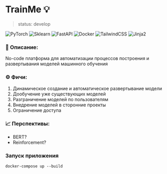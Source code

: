 # TrainMe 💡
> status: develop

![PyTorch](https://img.shields.io/badge/PyTorch-%2307405e.svg?style=for-the-badge&logo=PyTorch&logoColor=E6882EE)
![Sklearn](https://img.shields.io/badge/sklearn-%2307405e.svg?style=for-the-badge&logo=scikit-learn&logoColor=E6882EE)
![FastAPI](https://img.shields.io/badge/fastapi-%2307405e.svg?style=for-the-badge&logo=fastapi&logoColor=E6882EE)
![Docker](https://img.shields.io/badge/docker-%2307405e.svg?style=for-the-badge&logo=docker&logoColor=E6882EE)
![TailwindCSS](https://img.shields.io/badge/tailwind-%2307405e.svg?style=for-the-badge&logo=tailwindcss&logoColor=E6882EE)
![Jinja2](https://img.shields.io/badge/Jinja2-%2307405e.svg?style=for-the-badge&logo=Jinja&logoColor=E6882EE)
 
### 📝 Описание: 
No-code платформа для автоматизации процессов построения и развертывания моделей машинного обучения

### ⚙️ Фичи:
1. Динамическое создание и автоматическое развертывание модели
2. Дообучение уже существующих моделей
3. Разграничение моделей по пользователям
4. Внедрение моделей в сторонние проекты
5. Ограничение доступа

### 📈 Перспективы:
* BERT?
* Reinforcement?

### Запуск приложения
```shell
docker-compose up --build
```
